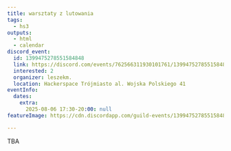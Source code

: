 ```yaml
---
title: warsztaty z lutowania
tags:
  - hs3
outputs:
  - html
  - calendar
discord_event:
  id: 1399475278551584848
  link: https://discord.com/events/762566311930101761/1399475278551584848
  interested: 2
  organizer: leszekm.
  location: Hackerspace Trójmiasto al. Wojska Polskiego 41
eventInfo:
  dates:
    extra:
      2025-08-06 17:30-20:00: null
featureImage: https://cdn.discordapp.com/guild-events/1399475278551584848/0bee87e541f362c550f9fb1ec2d50835.png?size=1024

---
```


TBA
